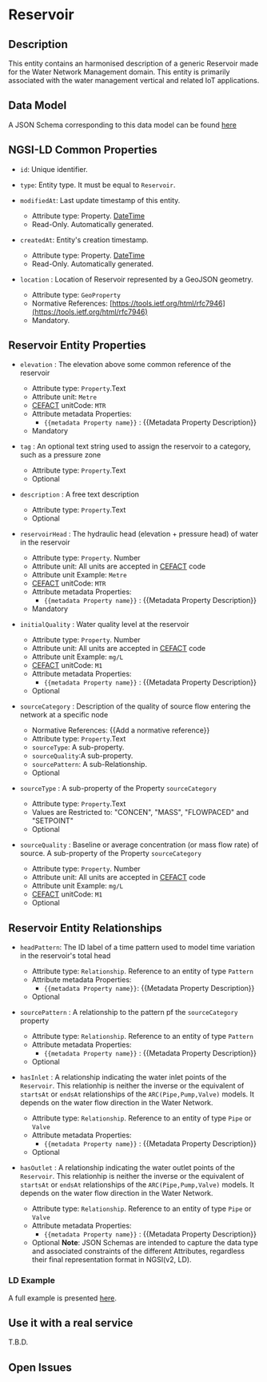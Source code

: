 # Reservoir

## Description
This entity contains an harmonised description of a generic Reservoir made for the Water Network Management domain. This entity is primarily associated with the water management vertical and related IoT applications.
	
## Data Model

A JSON Schema corresponding to this data model can be found [here](../schema.json)

## NGSI-LD Common Properties
-   `id`: Unique identifier.

-   `type`: Entity type. It must be equal to `Reservoir`.

-   `modifiedAt`: Last update timestamp of this
    entity.

    -   Attribute type: Property. [DateTime](https://schema.org/DateTime)
    -   Read-Only. Automatically generated.

-   `createdAt`: Entity's creation timestamp.

    -   Attribute type: Property. [DateTime](https://schema.org/DateTime)
    -   Read-Only. Automatically generated.

-   `location` : Location of Reservoir represented by a GeoJSON geometry.

    -   Attribute type: `GeoProperty`
    -   Normative References:
        [https://tools.ietf.org/html/rfc7946](https://tools.ietf.org/html/rfc7946)
    -   Mandatory.

## Reservoir Entity Properties

-   `elevation` : The elevation above some common reference of the reservoir
    -   Attribute type: `Property`.Text
    -   Attribute unit: `Metre`
    -   [CEFACT](https://www.unece.org/cefact.html) unitCode: `MTR`
    -   Attribute metadata Properties:
        -   `{{metadata Property name}}` : {{Metadata Property Description}}
    -   Mandatory

-   `tag` : An optional text string used to assign the reservoir to a category, such as a pressure zone
    -   Attribute type: `Property`.Text
    -   Optional

-   `description` : A free text description
    -   Attribute type: `Property`.Text
    -   Optional

-   `reservoirHead` : The hydraulic head (elevation + pressure head) of water in the reservoir
    -   Attribute type: `Property`. Number
    -   Attribute unit: All units are accepted in [CEFACT](https://www.unece.org/cefact.html) code
    -   Attribute unit Example: `Metre`
    -   [CEFACT](https://www.unece.org/cefact.html) unitCode: `MTR`
    -   Attribute metadata Properties:
        -   `{{metadata Property name}}` : {{Metadata Property Description}}
    -   Mandatory

-   `initialQuality` : Water quality level at the reservoir
    -   Attribute type: `Property`. Number
    -   Attribute unit: All units are accepted in [CEFACT](https://www.unece.org/cefact.html) code
    -   Attribute unit Example: `mg/L`
    -   [CEFACT](https://www.unece.org/cefact.html) unitCode: `M1`
    -   Attribute metadata Properties:
        -   `{{metadata Property name}}` : {{Metadata Property Description}}
    -   Optional

-   `sourceCategory` : Description of the quality of source flow entering the network at a specific node

    -   Normative References: {{Add a normative reference}}
    -   Attribute type: `Property`.Text
    -   `sourceType`: A sub-property.
    -   `sourceQuality`:A sub-property.
    -   `sourcePattern`: A sub-Relationship.
    -   Optional

-   `sourceType` : A sub-property of the Property `sourceCategory`
    -   Attribute type: `Property`.Text
    -   Values are Restricted to: "CONCEN", "MASS", "FLOWPACED" and "SETPOINT"
    -   Optional

-   `sourceQuality` : Baseline or average concentration (or mass flow rate) of source. A sub-property of the Property `sourceCategory`
    -   Attribute type: `Property`. Number
    -   Attribute unit: All units are accepted in [CEFACT](https://www.unece.org/cefact.html) code
    -   Attribute unit Example: `mg/L`
    -   [CEFACT](https://www.unece.org/cefact.html) unitCode: `M1`
    -   Optional

## Reservoir Entity Relationships
-   `headPattern`: The ID label of a time pattern used to model time variation in the reservoir's total head

    -   Attribute type: `Relationship`. Reference to an entity of type `Pattern`
    -   Attribute metadata Properties:
        -   `{{metadata Property name}}`: {{Metadata Property Description}}
    -   Optional

-   `sourcePattern` : A relationship to the pattern pf the `sourceCategory` property
    -   Attribute type: `Relationship`. Reference to an entity of type `Pattern`
    -   Attribute metadata Properties:
        -   `{{metadata Property name}}` : {{Metadata Property Description}}
    -   Optional
-   `hasInlet` :  A relationship indicating the water inlet points of the `Reservoir`. This relationhip is neither the inverse or the equivalent of `startsAt` or `endsAt` relationships of the `ARC(Pipe,Pump,Valve)` models. It depends on the water flow direction in the Water Network.
    -   Attribute type: `Relationship`. Reference to an entity of type `Pipe` or `Valve`
    -   Attribute metadata Properties:
        -   `{{metadata Property name}}` : {{Metadata Property Description}}
    -   Optional
-   `hasOutlet` :  A relationship indicating the water outlet points of the `Reservoir`. This relationhip is neither the inverse or the equivalent of `startsAt` or `endsAt` relationships of the `ARC(Pipe,Pump,Valve)` models. It depends on the water flow direction in the Water Network.
    -   Attribute type: `Relationship`. Reference to an entity of type `Pipe` or `Valve`
    -   Attribute metadata Properties:
        -   `{{metadata Property name}}` : {{Metadata Property Description}}
    -   Optional
**Note**: JSON Schemas are intended to capture the data type and associated
constraints of the different Attributes, regardless their final representation
format in NGSI(v2, LD).

### LD Example

A full example is presented [here](../example-normalized-ld.jsonld).

## Use it with a real service

T.B.D.

## Open Issues

